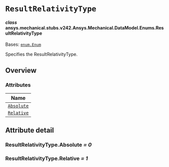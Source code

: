 # `ResultRelativityType`



#### *class* ansys.mechanical.stubs.v242.Ansys.Mechanical.DataModel.Enums.ResultRelativityType

Bases: [`enum.Enum`](https://docs.python.org/3/library/enum.html#enum.Enum)

Specifies the ResultRelativityType.

<!-- !! processed by numpydoc !! -->

<a id="overview"></a>

## Overview

### Attributes

| Name |
| ------------------------------------------------ |
| [`Absolute`](#ResultRelativityType.Absolute) |
| [`Relative`](#ResultRelativityType.Relative) |

<a id="attribute-detail"></a>

## Attribute detail

<a id="ResultRelativityType.Absolute"></a>

### ResultRelativityType.Absolute *= 0*

<a id="ResultRelativityType.Relative"></a>

### ResultRelativityType.Relative *= 1*



